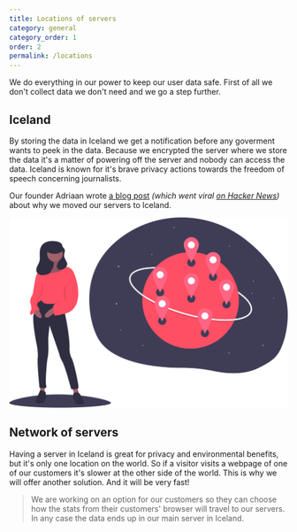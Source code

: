 ```yaml
---
title: Locations of servers
category: general
category_order: 1
order: 2
permalink: /locations
---
```


We do everything in our power to keep our user data safe. First of all we don't collect data we don't need and we go a step further.

## Iceland

By storing the data in Iceland we get a notification before any goverment wants to peek in the data. Because we encrypted the server where we store the data it's a matter of powering off the server and nobody can access the data. Iceland is known for it's brave privacy actions towards the freedom of speech concerning journalists.

Our founder Adriaan wrote [a blog post](https://blog.simpleanalytics.io/why-we-moved-our-servers-to-iceland?ref=docs.simpleanalytics.io) _(which went viral [on Hacker News](https://news.ycombinator.com/item?id=19526521))_ about why we moved our servers to Iceland.

<img class="undraw-svg" src="/images/undraw_around_the_world.svg" alt="">

## Network of servers

Having a server in Iceland is great for privacy and environmental benefits, but it's only one location on the world. So if a visitor visits a webpage of one of our customers it's slower at the other side of the world. This is why we will offer another solution. And it will be very fast!

> We are working on an option for our customers so they can choose how the stats from their customers' browser will travel to our servers. In any case the data ends up in our main server in Iceland.
